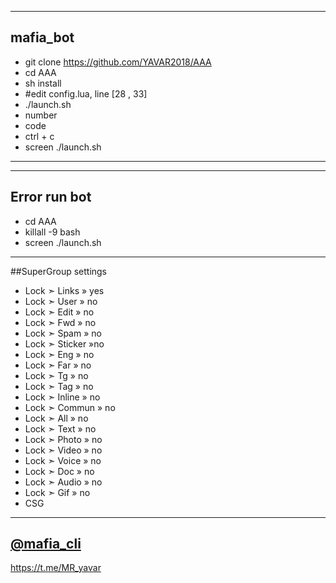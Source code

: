 --------------------------------------
## mafia_bot

- git clone https://github.com/YAVAR2018/AAA
- cd AAA
- sh install
- #edit config.lua, line [28 , 33]
- ./launch.sh
- number
- code
- ctrl + c
- screen ./launch.sh
---------------------------------------
---------------------------------------
## Error run bot
- cd AAA
- killall -9 bash
- screen ./launch.sh
---------------------------------------

##SuperGroup settings

- Lock ➣ Links » yes
- Lock ➣ User » no
- Lock ➣ Edit » no
- Lock ➣ Fwd » no
- Lock ➣ Spam » no
- Lock ➣ Sticker »no
- Lock ➣ Eng » no
- Lock ➣ Far » no
- Lock ➣ Tg » no
- Lock ➣ Tag » no
- Lock ➣ Inline » no
- Lock ➣ Commun » no
- Lock ➣ All » no
- Lock ➣ Text » no
- Lock ➣ Photo » no
- Lock ➣ Video » no
- Lock ➣ Voice » no
- Lock ➣ Doc » no
- Lock ➣ Audio » no
- Lock ➣ Gif » no
- CSG

--------------------------------------

## [@mafia_cli](https://telegram.me/mafia_cli)
https://t.me/MR_yavar
